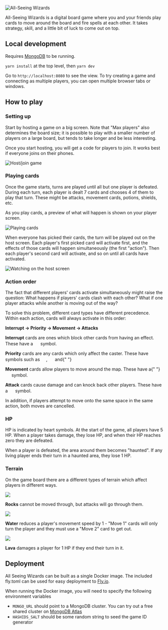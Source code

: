 ![All-Seeing Wizards](https://user-images.githubusercontent.com/1077405/212424854-229b01d2-e52f-4475-9acd-f7b24aa2536b.png)

All-Seeing Wizards is a digital board game where you and your friends play cards to move around the board and fire spells at each other. It takes strategy, skill, and a little bit of luck to come out on top.

## Local development

Requires [MongoDB](https://www.mongodb.com) to be running.

`yarn install` at the top level, then `yarn dev`

Go to `http://localhost:8080` to see the view. To try creating a game and connecting as multiple players, you can open multiple browser tabs or windows.

## How to play

### Setting up

Start by hosting a game on a big screen. Note that "Max players" also determines the
board size; it is possible to play with a smaller number of players on a large board,
but tends to take longer and be less interesting.

Once you start hosting, you will get a code for players to join. It works best if
everyone joins on their phones.

![Host/join game](https://raw.githubusercontent.com/binary-koan/all-seeing-wizards/master/client/assets/how-to-play/host-join.png)

### Playing cards

Once the game starts, turns are played until all but one player is defeated. During each
turn, each player is dealt 7 cards and chooses 4 of them to play that turn. These might
be attacks, movement cards, potions, shields, etc.

As you play cards, a preview of what will happen is shown on your player screen.

![Playing cards](https://raw.githubusercontent.com/binary-koan/all-seeing-wizards/master/client/assets/how-to-play/cards.png)

When everyone has picked their cards, the turn will be played out on the host screen.
Each player's first picked card will activate first, and the effects of those cards will
happen simultaneously (the first "action"). Then each player's second card will
activate, and so on until all cards have activated.

![Watching on the host screen](https://raw.githubusercontent.com/binary-koan/all-seeing-wizards/master/client/assets/how-to-play/host-playback.png)

### Action order

The fact that different players' cards activate simultaneously might raise the question:
What happens if players' cards clash with each other? What if one player attacks while
another is moving out of the way?

To solve this problem, different card types have different precedence. Within each
action, cards will always activate in this order:

**Interrupt → Priority → Movement → Attacks**

**Interrupt** cards are ones which block other cards from having an effect.
These have a <img src="https://raw.githubusercontent.com/binary-koan/all-seeing-wizards/master/client/assets/card-types/prevent-actions.png" width="16" height="16" /> symbol.

**Priority** cards are any cards which only affect the caster. These have
symbols such as <img src="https://raw.githubusercontent.com/binary-koan/all-seeing-wizards/master/client/assets/card-types/heal.png" width="16" height="16" />, <img src="https://raw.githubusercontent.com/binary-koan/all-seeing-wizards/master/client/assets/card-types/shield.png" width="16" height="16" /> and{" "}
<img src="https://raw.githubusercontent.com/binary-koan/all-seeing-wizards/master/client/assets/card-types/power-up.png" width="16" height="16" />

**Movement** cards allow players to move around the map. These have a{" "}
<img src="https://raw.githubusercontent.com/binary-koan/all-seeing-wizards/master/client/assets/card-types/move.png" width="16" height="16" /> symbol.

**Attack** cards cause damage and can knock back other players. These have
a <img src="https://raw.githubusercontent.com/binary-koan/all-seeing-wizards/master/client/assets/card-types/attack.png" width="16" height="16" /> symbol.

In addition, if players attempt to move onto the same space in the same action, both
moves are cancelled.

### HP

HP is indicated by heart symbols. At the start of the game, all players have 5 HP. When
a player takes damage, they lose HP, and when their HP reaches zero they are defeated.

When a player is defeated, the area around them becomes "haunted". If any living player
ends their turn in a haunted area, they lose 1 HP.

### Terrain

On the game board there are a different types of terrain which affect players in
different ways.

<img src="https://raw.githubusercontent.com/binary-koan/all-seeing-wizards/master/client/assets/tiles/rocks-0.png" />

**Rocks** cannot be moved through, but attacks will go through them.

<img src="https://raw.githubusercontent.com/binary-koan/all-seeing-wizards/master/client/assets/tiles/water-0.png" />

**Water** reduces a player's movement speed by 1 - "Move 1" cards will only
turn the player and they must use a "Move 2" card to get out.

<img src="https://raw.githubusercontent.com/binary-koan/all-seeing-wizards/master/client/assets/tiles/lava-0.png" />

**Lava** damages a player for 1 HP if they end their turn in it.

## Deployment

All Seeing Wizards can be built as a single Docker image. The included fly.toml can be used for easy deployment to [Fly.io](https://fly.io).

When running the Docker image, you will need to specify the following environment variables

- `MONGO_URL` should point to a MongoDB cluster. You can try out a free shared cluster on [MongoDB Atlas](https://www.mongodb.com/atlas/database)
- `HASHIDS_SALT` should be some random string to seed the game ID generator
